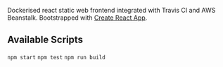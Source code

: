  Dockerised react static web frontend integrated with Travis CI and AWS Beanstalk. Bootstrapped with [Create React App](https://github.com/facebook/create-react-app).

## Available Scripts

`npm start`
`npm test`
`npm run build`
